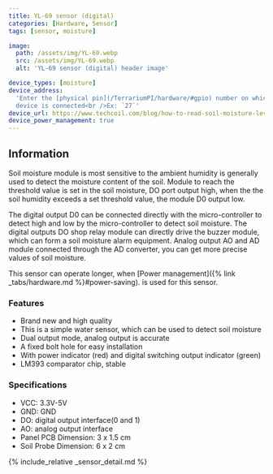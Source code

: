```yaml
---
title: YL-69 sensor (digital)
categories: [Hardware, Sensor]
tags: [sensor, moisture]

image:
  path: /assets/img/YL-69.webp
  src: /assets/img/YL-69.webp
  alt: 'YL-69 sensor (digital) header image'

device_types: [moisture]
device_address:
  'Enter the [physical pin](/TerrariumPI/hardware/#gpio) number on which the
  device is connected<br />Ex: `27`'
device_url: https://www.techcoil.com/blog/how-to-read-soil-moisture-level-with-raspberry-pi-and-a-yl-69-fc-28-moisture-sensor/
device_power_management: true
---
```


## Information

Soil moisture module is most sensitive to the ambient humidity is generally used
to detect the moisture content of the soil. Module to reach the threshold value
is set in the soil moisture, DO port output high, when the the soil humidity
exceeds a set threshold value, the module D0 output low.

The digital output D0 can be connected directly with the micro-controller to
detect high and low by the micro-controller to detect soil moisture. The digital
outputs DO shop relay module can directly drive the buzzer module, which can
form a soil moisture alarm equipment. Analog output AO and AD module connected
through the AD converter, you can get more precise values of soil moisture.

This sensor can operate longer, when [Power
management]({% link _tabs/hardware.md %}#power-saving). is used for this sensor.

### Features

- Brand new and high quality
- This is a simple water sensor, which can be used to detect soil moisture
- Dual output mode, analog output is accurate
- A fixed bolt hole for easy installation
- With power indicator (red) and digital switching output indicator (green)
- LM393 comparator chip, stable

### Specifications

- VCC: 3.3V-5V
- GND: GND
- DO: digital output interface(0 and 1)
- AO: analog output interface
- Panel PCB Dimension: 3 x 1.5 cm
- Soil Probe Dimension: 6 x 2 cm

{% include_relative _sensor_detail.md %}
